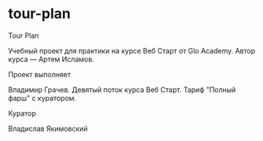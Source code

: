 # tour-plan

Tour Plan

Учебный проект для практики на курсе Веб Старт от Glo Academy. Автор курса — Артем Исламов.





Проект выполняет

Владимир Грачев. Девятый поток курса Веб Старт. Тариф "Полный фарш" с куратором.





Куратор

Владислав Якимовский




